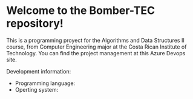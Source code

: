# Welcome to the Bomber-TEC repository!
This is a programming proyect for the Algorithms and Data Structures II course, from Computer Engineering major at the Costa Rican Institute of Technology. 
You can find the project management at this Azure Devops site.

Development information:
* Programming language:
* Operting system:
